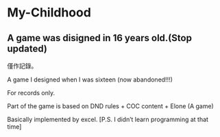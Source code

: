 # My-Childhood
A game was disigned in 16 years old.(Stop updated)
----------------------------------------------------------------------------------------------

僅作記錄。

A game I designed when I was sixteen (now abandoned!!!)

For records only.

Part of the game is based on DND rules + COC content + Elone (A game)

Basically implemented by excel. [P.S. I didn’t learn programming at that time]
